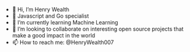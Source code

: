 - 👋 Hi, I’m Henry Wealth
- 👀 Javascript and Go specialist
- 🌱 I’m currently learning Machine Learning
- 💞️ I’m looking to collaborate on interesting open source projects that make a good impact in the world
- 📫 How to reach me: @HenryWealth007

<!---
HenryWealth007/HenryWealth007 is a ✨ special ✨ repository because its `README.md` (this file) appears on your GitHub profile.
You can click the Preview link to take a look at your changes.
--->
